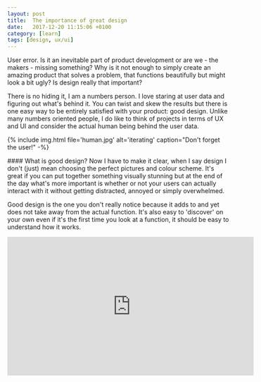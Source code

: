 ```yaml
---
layout: post
title:  The importance of great design
date:   2017-12-20 11:15:06 +0100
category: [learn]
tags: [design, ux/ui]
---
```

User error. Is it an inevitable part of product development or are we - the makers - missing something? Why is it not enough to simply create an amazing product that solves a problem, that functions beautifully but might look a bit ugly? Is design really that important?

There is no hiding it, I am a numbers person. I love staring at user data and figuring out what's behind it. You can twist and skew the results but there is one easy way to be entirely satisfied with your product: good design. Unlike many numbers oriented people, I do like to think of projects in terms of UX and UI and consider the actual human being behind the user data.

{% include img.html file='human.jpg' alt='iterating'
caption="Don't forget the user!" -%}

#### What is good design?
Now I have to make it clear, when I say design I don't (just) mean choosing the perfect pictures and colour scheme. It's great if you can put together something visually stunning but at the end of the day what's more important is whether or not your users can actually interact with it without getting distracted, annoyed or simply overwhelmed. 

Good design is the one you don't really notice because it adds to and yet does not take away from the actual function. It's also easy to 'discover' on your own even if it's the first time you look at a function, it should be easy to understand how it works.

<p align="center"><iframe allow="encrypted-media" allowfullscreen="" frameborder="0" gesture="media" height="315" src="https://www.youtube.com/watch?v=yY96hTb8WgI" width="560"></iframe></p>
